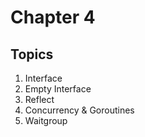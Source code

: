 # Chapter 4

## Topics
1. Interface
2. Empty Interface
3. Reflect
4. Concurrency & Goroutines
5. Waitgroup
